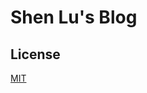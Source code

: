 # Shen Lu's Blog



## License

[MIT](https://github.com/shenlu89/jekyll-tailwindcss-starter/blob/main/LICENSE)